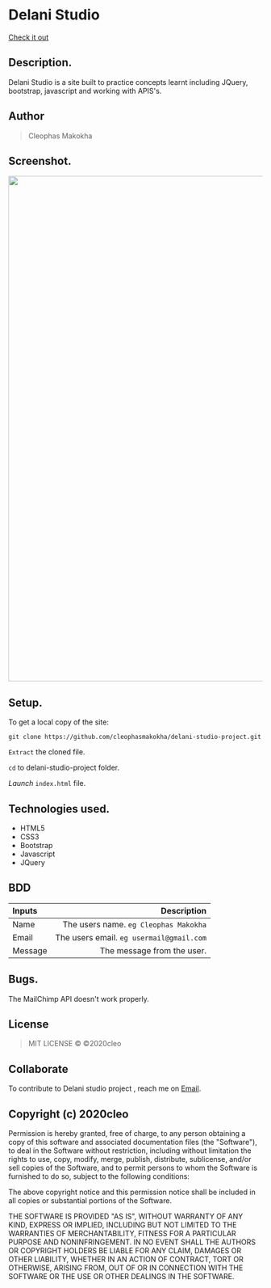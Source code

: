 # Delani Studio

[Check it out](https://cleophasmakokha.github.io/delani-studio-project/)
## Description.
Delani Studio is a site built to practice concepts learnt including JQuery, bootstrap, javascript and working with APIS's.

## Author
>Cleophas Makokha

## Screenshot.
<img src="https://github.com/cleophasmakokha/delani-studio-project/blob/master/images/screenshot/shot.png?raw=true" width="1000">

## Setup.
To get a local copy of the site:

`git clone https://github.com/cleophasmakokha/delani-studio-project.git`

`Extract` the cloned file.

`cd` to delani-studio-project folder.

*Launch* `index.html` file.

## Technologies used.
* HTML5
* CSS3
* Bootstrap
* Javascript
* JQuery

## BDD
| Inputs |  Description |
| :---         |          ---: |
| Name   | The users name. `eg Cleophas Makokha`|
| Email     | The users email. ``eg usermail@gmail.com``   |
| Message    | The message from the user.   |

## Bugs.
The MailChimp API doesn't work properly.

## License
>MIT LICENSE &copy; ©2020cleo

## Collaborate
To contribute to Delani studio project , reach me on [Email](makokhacleophas@gmail.com).

## Copyright (c) 2020cleo

Permission is hereby granted, free of charge, to any person obtaining a copy
of this software and associated documentation files (the "Software"), to deal
in the Software without restriction, including without limitation the rights
to use, copy, modify, merge, publish, distribute, sublicense, and/or sell
copies of the Software, and to permit persons to whom the Software is
furnished to do so, subject to the following conditions:

The above copyright notice and this permission notice shall be included in all
copies or substantial portions of the Software.

THE SOFTWARE IS PROVIDED "AS IS", WITHOUT WARRANTY OF ANY KIND, EXPRESS OR
IMPLIED, INCLUDING BUT NOT LIMITED TO THE WARRANTIES OF MERCHANTABILITY,
FITNESS FOR A PARTICULAR PURPOSE AND NONINFRINGEMENT. IN NO EVENT SHALL THE
AUTHORS OR COPYRIGHT HOLDERS BE LIABLE FOR ANY CLAIM, DAMAGES OR OTHER
LIABILITY, WHETHER IN AN ACTION OF CONTRACT, TORT OR OTHERWISE, ARISING FROM,
OUT OF OR IN CONNECTION WITH THE SOFTWARE OR THE USE OR OTHER DEALINGS IN THE
SOFTWARE.
